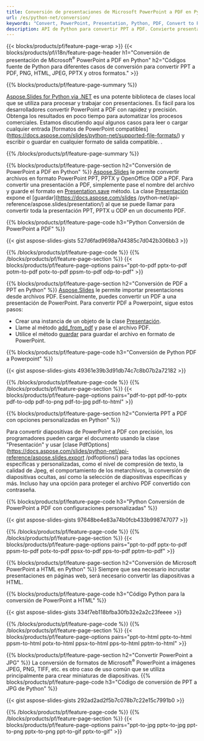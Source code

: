 ```yaml
---
title: Conversión de presentaciones de Microsoft PowerPoint a PDF en Python
url: /es/python-net/conversion/
keywords: "Convert, PowerPoint, Presentation, Python, PDF, Convert to PDF, PPT to PDF"
description: API de Python para convertir PPT a PDF. Convierte presentaciones a JPG, PNG y otros formatos en Python.
---
```


{{< blocks/products/pf/feature-page-wrap >}}
{{< blocks/products/pf/i18n/feature-page-header h1="Conversión de presentación de Microsoft<sup>®</sup> PowerPoint a PDF en Python" h2="Códigos fuente de Python para diferentes casos de conversión para convertir PPT a PDF, PNG, HTML, JPEG, PPTX y otros formatos." >}}

{{% blocks/products/pf/feature-page-summary %}}

[Aspose.Slides for Python via .NET](https://products.aspose.com/slides/python-net/) es una potente biblioteca de clases local que se utiliza para procesar y trabajar con presentaciones. Es fácil para los desarrolladores convertir PowerPoint a PDF con rapidez y precisión. Obtenga los resultados en poco tiempo para automatizar los procesos comerciales. Estamos discutiendo aquí algunos casos para leer o cargar cualquier entrada [formatos de PowerPoint compatibles] (https://docs.aspose.com/slides/python-net/supported-file-formats/) y escribir o guardar en cualquier formato de salida compatible. . 

{{% /blocks/products/pf/feature-page-summary  %}}

{{% blocks/products/pf/feature-page-section  h2="Conversión de PowerPoint a PDF en Python" %}}
[Aspose.Slides](https://products.aspose.com/slides/python-net/) le permite convertir archivos en formato PowerPoint PPT, PPTX y OpenOffice ODP a PDF. Para convertir una presentación a PDF, simplemente pase el nombre del archivo y guarde el formato en [Presentation.save](https://docs.aspose.com/slides/python-net/api-reference/aspose.slides/presentation/) método. La clase [Presentación](https://docs.aspose.com/slides/python-net/api-reference/aspose.slides/presentation/) expone el [guardar](https://docs.aspose.com/slides /python-net/api-reference/aspose.slides/presentation/) al que se puede llamar para convertir toda la presentación PPT, PPTX u ODP en un documento PDF.

{{% blocks/products/pf/feature-page-code h3="Python Conversión de PowerPoint a PDF" %}}

{{< gist aspose-slides-gists 527d6fad9698a7d4385c7d042b306bb3 >}}

{{% /blocks/products/pf/feature-page-code  %}}
{{% /blocks/products/pf/feature-page-section %}}
{{< blocks/products/pf/feature-page-options pairs="ppt-to-pdf pptx-to-pdf potm-to-pdf potx-to-pdf ppsm-to-pdf odp-to-pdf" >}}

{{% blocks/products/pf/feature-page-section  h2="Conversión de PDF a PPT en Python" %}}
[Aspose.Slides](https://products.aspose.com/slides/python-net/) le permite importar presentaciones desde archivos PDF. Esencialmente, puedes convertir un PDF a una presentación de PowerPoint. Para convertir PDF a Powerpoint, sigue estos pasos:
- Crear una instancia de un objeto de la clase [Presentación](https://docs.aspose.com/slides/python-net/api-reference/aspose.slides/presentation/).
- Llame al método [add_from_pdf](https://docs.aspose.com/slides/python-net/api-reference/aspose.slides/slidecollection/) y pase el archivo PDF.
- Utilice el método [guardar](https://docs.aspose.com/slides/python-net/api-reference/aspose.slides/presentation/) para guardar el archivo en formato de PowerPoint.

{{% blocks/products/pf/feature-page-code h3="Conversión de Python PDF a Powerpoint" %}}

{{< gist aspose-slides-gists 49361e39b3d91db74c7c8b07b2a72182 >}}

{{% /blocks/products/pf/feature-page-code  %}}
{{% /blocks/products/pf/feature-page-section %}}
{{< blocks/products/pf/feature-page-options pairs="pdf-to-ppt pdf-to-pptx pdf-to-odp pdf-to-png pdf-to-jpg pdf-to-html" >}}

{{% blocks/products/pf/feature-page-section  h2="Convierta PPT a PDF con opciones personalizadas en Python" %}}

Para convertir diapositivas de PowerPoint a PDF con precisión, los programadores pueden cargar el documento usando la clase "Presentación" y usar [clase PdfOptions] (https://docs.aspose.com/slides/python-net/api-reference/aspose.slides.export /pdfoptions/) para todas las opciones específicas y personalizadas, como el nivel de compresión de texto, la calidad de Jpeg, el comportamiento de los metarchivos, la conversión de diapositivas ocultas, así como la selección de diapositivas específicas y más. Incluso hay una opción para proteger el archivo PDF convertido con contraseña.

{{% blocks/products/pf/feature-page-code h3="Python Conversión de PowerPoint a PDF con configuraciones personalizadas" %}}

{{< gist aspose-slides-gists 97648be4e83a74b0fcb433b998747077 >}}

{{% /blocks/products/pf/feature-page-code  %}}
{{% /blocks/products/pf/feature-page-section %}}
{{< blocks/products/pf/feature-page-options pairs="ppt-to-pdf pptx-to-pdf ppsm-to-pdf potx-to-pdf ppsx-to-pdf pps-to-pdf pptm-to-pdf" >}}

{{% blocks/products/pf/feature-page-section  h2="Conversión de Microsoft PowerPoint a HTML en Python" %}}
Siempre que sea necesario incrustar presentaciones en páginas web, será necesario convertir las diapositivas a HTML.

{{% blocks/products/pf/feature-page-code h3="Código Python para la conversión de PowerPoint a HTML" %}}

{{< gist aspose-slides-gists 334f7eb118bfba30fb32e2a2c23feeee >}}

{{% /blocks/products/pf/feature-page-code %}}
{{% /blocks/products/pf/feature-page-section %}}
{{< blocks/products/pf/feature-page-options pairs="ppt-to-html pptx-to-html ppsm-to-html potx-to-html ppsx-to-html pps-to-html pptm-to-html" >}}

{{% blocks/products/pf/feature-page-section  h2="Convertir PowerPoint a JPG" %}}
La conversión de formatos de Microsoft<sup>®</sup> PowerPoint a imágenes JPEG, PNG, TIFF, etc. es otro caso de uso común que se utiliza principalmente para crear miniaturas de diapositivas. 
{{% blocks/products/pf/feature-page-code h3="Código de conversión de PPT a JPG de Python" %}}

{{< gist aspose-slides-gists 292ad2ad2f5b7c078b7c22e15c7991b0 >}}

{{% /blocks/products/pf/feature-page-code %}}
{{% /blocks/products/pf/feature-page-section %}}
{{< blocks/products/pf/feature-page-options pairs="ppt-to-jpg pptx-to-jpg ppt-to-png pptx-to-png ppt-to-gif pptx-to-gif" >}}